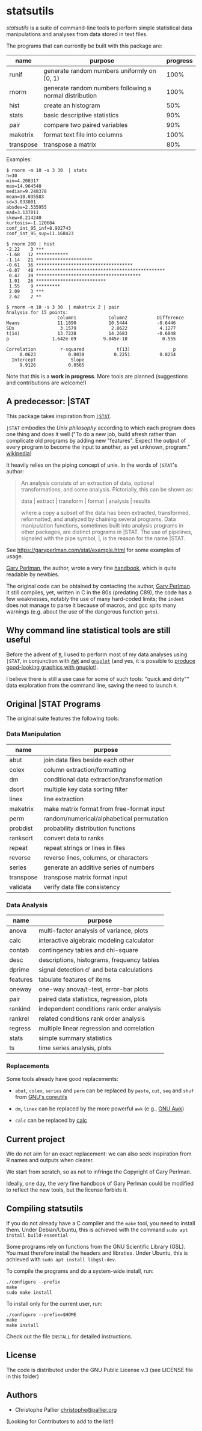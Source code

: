 # statsutils

*statsutils* is a suite of command-line tools to perform simple statistical data
manipulations and analyses from data stored in text files.

The programs that can currently be built with this package are:

| name      | purpose                                                 | progress |
| -----     | ---------                                               | -------- |
| runif     | generate random numbers uniformly on [0, 1)             |     100% |
| rnorm     | generate random numbers following a normal distribution |     100% |
| hist      | create an histogram                                     |      50% |
| stats     | basic descriptive statistics                            |      90% |
| pair      | compare two paired variables                            |      90% |
| maketrix  | format text file into columns                           |     100% |
| transpose | transpose a matrix                                      |      80% |


Examples:

```
$ rnorm -m 10 -s 3 30  | stats
n=30
min=4.208317
max=14.964540
median=9.248378
mean=10.035583
sd=3.033801
absdev=2.535955
mad=3.137011
skew=0.214240
kurtosis=-1.120684
conf_int_95_inf=8.902743
conf_int_95_sup=11.168423

$ rnorm 200 | hist
-2.22    3 ***
-1.68   12 ************
-1.14   21 *********************
-0.61   36 ************************************
-0.07   48 ************************************************
 0.47   39 ***************************************
 1.01   26 **************************
 1.55    9 *********
 2.09    3 ***
 2.62    2 **
  
$ rnorm -m 10 -s 3 30  | maketrix 2 | pair
Analysis for 15 points:
                   Column1            Column2           Difference
Means              11.1890            10.5444           -0.6446
SDs                 3.1579             2.8622            4.1277
t(14)              13.7228            14.2683           -0.6048
p                1.642e-09          9.845e-10             0.555

Correlation         r-squared            t(13)                p
     0.0623            0.0039           0.2251           0.8254
  Intercept             Slope
     9.9126            0.0565

```

Note that this is a **work in progress**. More tools are planned (suggestions
and contributions are welcome!)


## A predecessor: |STAT 

This package takes inspiration from [`|STAT`](https://garyperlman.com/stat/).

`|STAT` embodies the *Unix philosophy* according to which each program does one
thing and does it well ("To do a new job, build afresh rather than complicate
old programs by adding new "features". Expect the output of every program to
become the input to another, as yet unknown, program."
[wikipedia](https://en.wikipedia.org/wiki/Unix_philosophy))

It heavily relies on the piping concept of unix. In the words of `|STAT`'s
author:

> An analysis consists of an extraction of data, optional transformations, and
> some analysis. Pictorially, this can be shown as:
>
>   data | extract | transform | format | analysis | results
>
> where a copy a subset of the data has been extracted, transformed, reformatted,
> and analyzed by chaining several programs. Data manipulation functions,
> sometimes built into analysis programs in other packages, are distinct programs
> in |STAT. The use of pipelines, signaled with the pipe symbol, |, is the reason
> for the name |STAT.

See <https://garyperlman.com/stat/example.html> for some examples of usage.

[Gary Perlman](https://garyperlman.com), the author, wrote a very fine
[handbook](https://garyperlman.com/stat/handbook/handbook.html), which is quite
readable by newbies.

The original code can be obtained by contacting the author, [Gary
Perlman](https://garyperlman.com). It still compiles, yet, written in C in the
80s (predating C89), the code has a few weaknesses, notably the use of many
hard-coded limits; the `indent` does not manage to parse it because of macros,
and gcc spits many warnings (e.g. about the use of the dangerous function
`gets`).

## Why command line statistical tools are still useful

Before the advent of [`R`](https://www.r-project.org/), I used to perform most
of my data analyses using `|STAT`, in conjunction with
[`AWK`](https://en.wikipedia.org/wiki/AWK) and
[`gnuplot`](http://www.gnuplot.info/) (and yes, it is possible to [produce
good-looking graphics with
gnuplot](https://www.electricmonk.nl/log/2014/07/12/generating-good-looking-charts-with-gnuplot/)).

I believe there is still a use case for some of such tools: "quick and dirty""
data exploration from the command line, saving the need to launch `R`.


## Original |STAT Programs ##

The original suite features the following tools:

### Data Manipulation ###
 
| name      | purpose                                    |
| --------- | ------------------------------------------ |
| abut      | join data files beside each other          |
| colex     | column extraction/formatting               |
| dm        | conditional data extraction/transformation |
| dsort     | multiple key data sorting filter           |
| linex     | line extraction                            |
| maketrix  | make matrix format from free-format input  |
| perm      | random/numerical/alphabetical permutation  |
| probdist  | probability distribution functions         |
| ranksort  | convert data to ranks                      |
| repeat    | repeat strings or lines in files           |
| reverse   | reverse lines, columns, or characters      |
| series    | generate an additive series of numbers     |
| transpose | transpose matrix format input              |
| validata  | verify data file consistency               |


### Data Analysis ###


| name      | purpose                                    |
| --------- | ------------------------------------------ |
| anova     | multi-factor analysis of variance, plots   |
| calc      | interactive algebraic modeling calculator  |
| contab    | contingency tables and chi-square          |
| desc      | descriptions, histograms, frequency tables |
| dprime    | signal detection d' and beta calculations  |
| features  | tabulate features of items                 |
| oneway    | one-way anova/t-test, error-bar plots      |
| pair      | paired data statistics, regression, plots  |
| rankind   | independent conditions rank order analysis |
| rankrel   | related conditions rank order analysis     |
| regress   | multiple linear regression and correlation |
| stats     | simple summary statistics                  |
| ts        | time series analysis, plots                |
  

### Replacements ### 
  
 Some tools already have good replacements: 
  
 *  `abut`, `colex`, `series` and `perm` can be replaced by `paste`, `cut`, `seq` and `shuf` from [GNU's coreutils](https://www.gnu.org/software/coreutils/manual/coreutils.html) 
  
 * `dm`, `linex` can be replaced by the more powerful `awk` (e.g., [GNU Awk](https://www.gnu.org/software/gawk/manual/gawk.html)) 
  
 * `calc` can be replaced by [calc](http://www.isthe.com/chongo/tech/comp/calc/) 
  
 
## Current project 

 We do not aim for an exact replacement: we can also seek inspiration from R
 names and outputs when clearer.

 We start from scratch, so as not to infringe the Copyright of Gary Perlman.

 Ideally, one day, the very fine handbook of Gary Perlman could be modified to
 reflect the new tools, but the license forbids it.

## Compiling statsutils

If you do not already have a C compiler and the `make` tool, you need to install
them. Under Debian/Ubuntu, this is achieved with the command `sudo apt install
build-essential`

Some programs rely on functions from the GNU Scientific Library (GSL). You must
therefore install the headers and libraties. Under Ubuntu, this is achieved with
`sudo apt install libgsl-dev`.

To compile the programs and do a system-wide install, run:

    ./configure --prefix
    make
    sudo make install

To install only for the current user, run:

    ./configure --prefix=$HOME
    make
    make install

Check out the file `INSTALL` for detailed instructions.


## License

The code is distributed under the GNU Public License v.3 (see LICENSE file in
this folder)

## Authors

- Christophe Pallier <christophe@pallier.org>


(Looking for Contributors to add to the list!)
